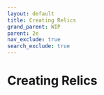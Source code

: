 ```yaml
---
layout: default
title: Creating Relics
grand_parent: WIP
parent: 2e
nav_exclude: true
search_exclude: true
---
```


# Creating Relics

